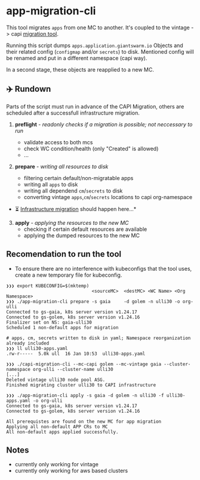 # app-migration-cli

This tool migrates `apps` from one MC to another. It's coupled
to the vintage -> capi [migration tool](https://github.com/giantswarm/capi-migration-cli).

Running this script dumps `apps.application.giantswarm.io` Objects and their related config
(`configmap` and/or `secrets`) to disk. Mentioned config will be renamed and put
in a different namespace (capi way).

In a second stage, these objects are reapplied to a new MC.

## :airplane: Rundown

Parts of the script must run in advance of the CAPI Migration, others
are scheduled after a successfull infrastructure migration.

1. **preflight** - *readonly checks if a migration is possible; not neccessary to run*
    * validate access to both mcs
    * check WC condition/health (only "Created" is allowed)
    * ...

2. **prepare** - *writing all resources to disk*
    * filtering certain default/non-migratable apps
    * writing all `apps` to disk
    * writing all dependend `cm`/`secrets` to disk
    * converting vintage `apps`,`cm`/`secrets` locations to capi org-namespace

* :hourglass_flowing_sand: [Infrastructure migration](https://github.com/giantswarm/capi-migration-cli) should happen here...*

3. **apply** - *applying the resources to the new MC*
    * checking if certain default resources are available
    * applying the dumped resources to the new MC

## Recomendation to run the tool
* To ensure there are no interference with kubeconfigs that the tool uses, create a new temporary file for kubeconfig.

```
❯❯❯ export KUBECONFIG=$(mktemp)
                                <sourceMC>  <destMC> <WC Name> <Org Namespace>
❯❯❯ ./app-migration-cli prepare -s gaia     -d golem -n ulli30 -o org-ulli
Connected to gs-gaia, k8s server version v1.24.17
Connected to gs-golem, k8s server version v1.24.16
Finalizer set on NS: gaia-ulli30
Scheduled 1 non-default apps for migration

# apps, cm, secrets written to disk in yaml; Namespace reorganization already included
❯❯❯ ll ulli30-apps.yaml
.rw-r-----  5.0k ull  16 Jan 10:53  ulli30-apps.yaml

❯❯❯ ./capi-migration-cli --mc-capi golem --mc-vintage gaia --cluster-namespace org-ulli --cluster-name ulli30
[...]
Deleted vintage ulli30 node pool ASG.
Finished migrating cluster ulli30 to CAPI infrastructure

❯❯❯ ./app-migration-cli apply -s gaia -d golem -n ulli30 -f ulli30-apps.yaml -o org-ulli
Connected to gs-gaia, k8s server version v1.24.17
Connected to gs-golem, k8s server version v1.24.16

All prerequistes are found on the new MC for app migration
Applying all non-default APP CRs to MC
All non-default apps applied successfully.
```

## Notes
* currently only working for vintage
* currently only working for aws based clusters
